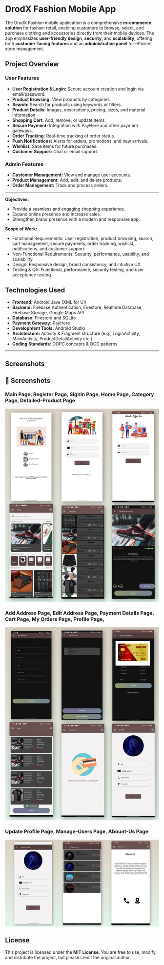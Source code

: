 # DrodX Fashion Mobile App

The DrodX Fashion mobile application is a comprehensive **m-commerce solution** for fashion retail, enabling customers to browse, select, and purchase clothing and accessories directly from their mobile devices. The app emphasizes **user-friendly design**, **security**, and **scalability**, offering both **customer-facing features** and an **administrative panel** for efficient store management.


## Project Overview

### User Features

* **User Registration & Login:** Secure account creation and login via email/password.
* **Product Browsing:** View products by categories.
* **Search:** Search for products using keywords or filters.
* **Product Details:** Images, descriptions, pricing, sizes, and material information.
* **Shopping Cart:** Add, remove, or update items.
* **Secure Payment:** Integration with PayHere and other payment gateways.
* **Order Tracking:** Real-time tracking of order status.
* **Push Notifications:** Alerts for orders, promotions, and new arrivals.
* **Wishlist:** Save items for future purchases.
* **Customer Support:** Chat or email support.

### Admin Features

* **Customer Management:** View and manage user accounts.
* **Product Management:** Add, edit, and delete products.
* **Order Management:** Track and process orders.

---




**Objectives:**

* Provide a seamless and engaging shopping experience.
* Expand online presence and increase sales.
* Strengthen brand presence with a modern and responsive app.

**Scope of Work:**

* Functional Requirements: User registration, product browsing, search, cart management, secure payments, order tracking, wishlist, notifications, and customer support.
* Non-Functional Requirements: Security, performance, usability, and scalability.
* Design: Responsive design, brand consistency, and intuitive UX.
* Testing & QA: Functional, performance, security testing, and user acceptance testing.



## Technologies Used

* **Frontend:** Android Java (XML for UI)
* **Backend:** Firebase Authentication, Firestore, Realtime Database, Firebase Storage, Google Maps API
* **Database:** Firestore and SQLite
* **Payment Gateway:** PayHere
* **Development Tools:** Android Studio
* **Architecture:** Activity & Fragment structure (e.g., LoginActivity, MainActivity, ProductDetailActivity etc.)
* **Coding Standards:** OOPC concepts & OOD patterns

---
## Screenshots 

## 📸 Screenshots

### Main Page, Register Page, SignIn Page, Home Page, Category Page, Detailed-Product Page
![Page 1](screenshots/image1.jpg)

### Add Address Page, Edit Address Page, Payment Details Page, Cart Page, My Orders Page, Profile Page,
![Page 2](screenshots/image2.jpg)

### Update Profile Page, Manage-Users Page, Abount-Us Page
![Page 3](screenshots/image3.jpg)



## License

This project is licensed under the **MIT License**. You are free to use, modify, and distribute the project, but please credit the original author.
